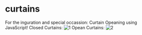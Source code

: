 # curtains

For the inguration and special occassion: Curtain Opeaning using JavaScript!
Closed Curtains:
![1](https://user-images.githubusercontent.com/92090571/177761264-9831c939-23f6-4380-8689-a0d825634e7f.png)
Opean Curtains:
![2](https://user-images.githubusercontent.com/92090571/177761284-a44b6e5d-6fa6-4291-9935-d82a43c1dbc2.png)

